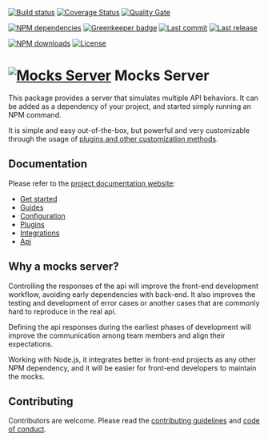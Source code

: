 [![Build status][travisci-image]][travisci-url] [![Coverage Status][coveralls-image]][coveralls-url] [![Quality Gate][quality-gate-image]][quality-gate-url]

[![NPM dependencies][npm-dependencies-image]][npm-dependencies-url] [![Greenkeeper badge](https://badges.greenkeeper.io/mocks-server/main.svg)](https://greenkeeper.io/) [![Last commit][last-commit-image]][last-commit-url] [![Last release][release-image]][release-url] 

[![NPM downloads][npm-downloads-image]][npm-downloads-url] [![License][license-image]][license-url]

# [![Mocks Server][logo-url]][website-url] Mocks Server

This package provides a server that simulates multiple API behaviors. It can be added as a dependency of your project, and started simply running an NPM command.

It is simple and easy out-of-the-box, but powerful and very customizable through the usage of [plugins and other customization methods](https://www.mocks-server.org/docs/advanced-developing-plugins).

## Documentation

Please refer to the [project documentation website][website-url]:

* [Get started](https://www.mocks-server.org/docs/get-started-intro)
* [Guides](https://www.mocks-server.org/docs/guides-defining-fixtures)
* [Configuration](https://www.mocks-server.org/docs/configuration-options)
* [Plugins](https://www.mocks-server.org/docs/plugins-adding-plugins)
* [Integrations](https://www.mocks-server.org/docs/integrations-cypress)
* [Api](https://www.mocks-server.org/docs/advanced-programmatic-usage)

## Why a mocks server?

Controlling the responses of the api will improve the front-end development workflow, avoiding early dependencies with back-end. It also improves the testing and development of error cases or another cases that are commonly hard to reproduce in the real api.

Defining the api responses during the earliest phases of development will improve the communication among team members and align their expectations.

Working with Node.js, it integrates better in front-end projects as any other NPM dependency, and it will be easier for front-end developers to maintain the mocks.

## Contributing

Contributors are welcome.
Please read the [contributing guidelines](.github/CONTRIBUTING.md) and [code of conduct](.github/CODE_OF_CONDUCT.md).

[website-url]: https://www.mocks-server.org
[logo-url]: https://www.mocks-server.org/img/logo_120.png
[inquirer-url]: https://www.npmjs.com/package/inquirer#support-os-terminals
[inquirer-support]: https://www.npmjs.com/package/inquirer#support-os-terminals

[coveralls-image]: https://coveralls.io/repos/github/mocks-server/main/badge.svg
[coveralls-url]: https://coveralls.io/github/mocks-server/main
[travisci-image]: https://travis-ci.com/mocks-server/main.svg?branch=master
[travisci-url]: https://travis-ci.com/mocks-server/main
[last-commit-image]: https://img.shields.io/github/last-commit/mocks-server/main.svg
[last-commit-url]: https://github.com/mocks-server/main/commits
[license-image]: https://img.shields.io/npm/l/@mocks-server/main.svg
[license-url]: https://github.com/mocks-server/main/blob/master/LICENSE
[npm-downloads-image]: https://img.shields.io/npm/dm/@mocks-server/main.svg
[npm-downloads-url]: https://www.npmjs.com/package/@mocks-server/main
[npm-dependencies-image]: https://img.shields.io/david/mocks-server/main.svg
[npm-dependencies-url]: https://david-dm.org/mocks-server/main
[quality-gate-image]: https://sonarcloud.io/api/project_badges/measure?project=mocks-server-main&metric=alert_status
[quality-gate-url]: https://sonarcloud.io/dashboard?id=mocks-server-main
[release-image]: https://img.shields.io/github/release-date/mocks-server/main.svg
[release-url]: https://github.com/mocks-server/main/releases
